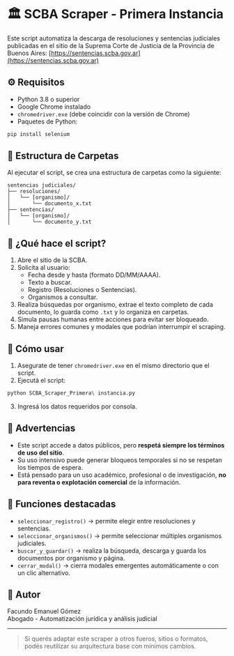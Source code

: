 
# 🏛️ SCBA Scraper - Primera Instancia

Este script automatiza la descarga de resoluciones y sentencias judiciales publicadas en el sitio de la Suprema Corte de Justicia de la Provincia de Buenos Aires: [https://sentencias.scba.gov.ar](https://sentencias.scba.gov.ar)

## ⚙️ Requisitos

- Python 3.8 o superior
- Google Chrome instalado
- `chromedriver.exe` (debe coincidir con la versión de Chrome)
- Paquetes de Python:

```bash
pip install selenium
```

## 📁 Estructura de Carpetas

Al ejecutar el script, se crea una estructura de carpetas como la siguiente:

```
sentencias judiciales/
├── resoluciones/
│   └── [organismo]/
│       └── documento_x.txt
├── sentencias/
│   └── [organismo]/
│       └── documento_y.txt
```

## 🧠 ¿Qué hace el script?

1. Abre el sitio de la SCBA.
2. Solicita al usuario:
   - Fecha desde y hasta (formato DD/MM/AAAA).
   - Texto a buscar.
   - Registro (Resoluciones o Sentencias).
   - Organismos a consultar.
3. Realiza búsquedas por organismo, extrae el texto completo de cada documento, lo guarda como `.txt` y lo organiza en carpetas.
4. Simula pausas humanas entre acciones para evitar ser bloqueado.
5. Maneja errores comunes y modales que podrían interrumpir el scraping.

## 🚀 Cómo usar

1. Asegurate de tener `chromedriver.exe` en el mismo directorio que el script.
2. Ejecutá el script:

```bash
python SCBA_Scraper_Primera\ instancia.py
```

3. Ingresá los datos requeridos por consola.

## 🛑 Advertencias

- Este script accede a datos públicos, pero **respetá siempre los términos de uso del sitio**.
- Su uso intensivo puede generar bloqueos temporales si no se respetan los tiempos de espera.
- Está pensado para un uso académico, profesional o de investigación, **no para reventa o explotación comercial** de la información.

## 🧩 Funciones destacadas

- `seleccionar_registro()` → permite elegir entre resoluciones y sentencias.
- `seleccionar_organismos()` → permite seleccionar múltiples organismos judiciales.
- `buscar_y_guardar()` → realiza la búsqueda, descarga y guarda los documentos por organismo y página.
- `cerrar_modal()` → cierra modales emergentes automáticamente o con un clic alternativo.

## 📌 Autor

Facundo Emanuel Gómez  
Abogado - Automatización jurídica y análisis judicial

---

> Si querés adaptar este scraper a otros fueros, sitios o formatos, podés reutilizar su arquitectura base con mínimos cambios.
